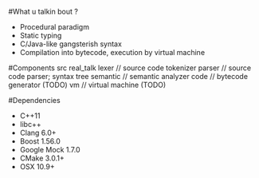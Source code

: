 #What u talkin bout ?
- Procedural paradigm
- Static typing
- C/Java-like gangsterish syntax
- Compilation into bytecode, execution by virtual machine

#Components
    src
        real_talk
            lexer // source code tokenizer
            parser // source code parser; syntax tree
            semantic // semantic analyzer
            code // bytecode generator (TODO)
            vm // virtual machine (TODO)

#Dependencies
- C++11
- libc++
- Clang 6.0+
- Boost 1.56.0
- Google Mock 1.7.0
- CMake 3.0.1+
- OSX 10.9+
